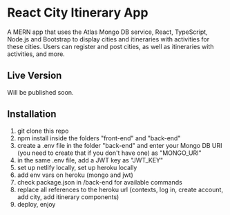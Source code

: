 # React City Itinerary App

A MERN app that uses the Atlas Mongo DB service, React, TypeScript, Node.js and Bootstrap to display cities and itineraries with activities for these cities. Users can register and post cities, as well as itineraries with activities, and more.

## Live Version

Will be published soon.

## Installation

1. git clone this repo
2. npm install inside the folders "front-end" and "back-end"
3. create a .env file in the folder "back-end" and enter your Mongo DB URI (you need to create that if you don't have one) as "MONGO_URI"
4. in the same .env file, add a JWT key as "JWT_KEY"
5. set up netlify locally, set up heroku locally
6. add env vars on heroku (mongo and jwt)
7. check package.json in /back-end for available commands
8. replace all references to the heroku url (contexts, log in, create account, add city, add itinerary components)
9. deploy, enjoy
